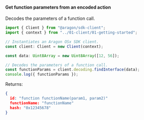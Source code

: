 #### Get function parameters from an encoded action

Decodes the parameters of a function call.

```ts
import { Client } from "@aragon/sdk-client";
import { context } from "../01-client/01-getting-started";

// Instantiates an Aragon OSx SDK client.
const client: Client = new Client(context);

const data: Uint8Array = new Uint8Array([12, 56]);

// Decodes the parameters of a function call.
const functionParams = client.decoding.findInterface(data);
console.log({ functionParams });
```


Returns:

```json
{
  id: "function functionName(param1, param2)"
  functionName: "functionName"
  hash: "0x12345678"
}
```